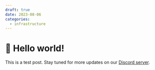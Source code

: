 ```yaml
---
draft: true
date: 2023-08-06
categories:
  - infrastructure
---
```


# 👋 Hello world!

This is a test post. Stay tuned for more updates on our [Discord server](https://discord.gg/QAGgvTuvgg).
